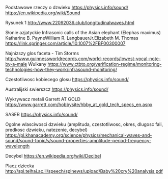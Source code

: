 Podstawowe rzeczy o dzwieku
<https://physics.info/sound/>
<https://en.wikipedia.org/wiki/Sound>

Rysunek 1
<http://www.22092036.club/longitudinalwaves.html>

Słonie azjatyckie
Infrasonic calls of the Asian elephant (Elephas maximus)
Katharine B. PayneWilliam R. LangbauerJr.Elizabeth M. Thomas
<https://link.springer.com/article/10.1007%2FBF00300007>

Najnizszy glos faceta - Tim Storms
<http://www.guinnessworldrecords.com/world-records/lowest-vocal-note-by-a-male>
Wulkany
<https://www.ctbto.org/verification-regime/monitoring-technologies-how-they-work/infrasound-monitoring/>

Czestotliwosc kobiecego glosu
<https://physics.info/sound/>

Australijski swierszcz
<https://physics.info/sound/>

Wykrywacz metali Garrett AT GOLD
<https://www.garrett.com/hobbysite/hbby_at_gold_tech_specs_en.aspx>

SASER
<https://physics.info/sound/>

Ogolne wlasciwosci dzwieku (amplituda, czestotliwosc, okres, dlugosc fali, predkosc dzwieku, natezenie, decybel)
<https://pl.khanacademy.org/science/physics/mechanical-waves-and-sound/sound-topic/v/sound-properties-amplitude-period-frequency-wavelength>

Decybel
<https://en.wikipedia.org/wiki/Decibel>

Placz dziecka
<http://spl.telhai.ac.il/speech/splnews/upload/Baby%20cry%20analysis.pdf>
